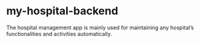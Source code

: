 # my-hospital-backend
The hospital management app is mainly used for maintaining any hospital’s functionalities and activities automatically.
